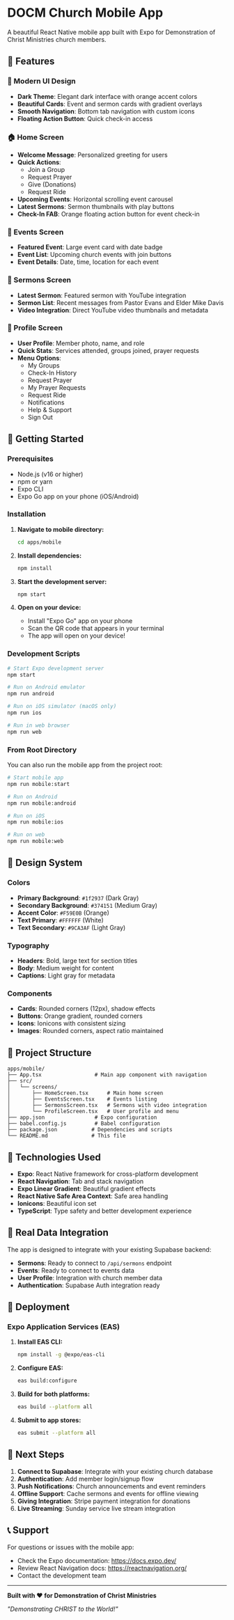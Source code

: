 # DOCM Church Mobile App

A beautiful React Native mobile app built with Expo for Demonstration of Christ Ministries church members.

## 🎨 Features

### 📱 Modern UI Design
- **Dark Theme**: Elegant dark interface with orange accent colors
- **Beautiful Cards**: Event and sermon cards with gradient overlays
- **Smooth Navigation**: Bottom tab navigation with custom icons
- **Floating Action Button**: Quick check-in access

### 🏠 Home Screen
- **Welcome Message**: Personalized greeting for users
- **Quick Actions**: 
  - Join a Group
  - Request Prayer
  - Give (Donations)
  - Request Ride
- **Upcoming Events**: Horizontal scrolling event carousel
- **Latest Sermons**: Sermon thumbnails with play buttons
- **Check-In FAB**: Orange floating action button for event check-in

### 📅 Events Screen
- **Featured Event**: Large event card with date badge
- **Event List**: Upcoming church events with join buttons
- **Event Details**: Date, time, location for each event

### 🎥 Sermons Screen
- **Latest Sermon**: Featured sermon with YouTube integration
- **Sermon List**: Recent messages from Pastor Evans and Elder Mike Davis
- **Video Integration**: Direct YouTube video thumbnails and metadata

### 👤 Profile Screen
- **User Profile**: Member photo, name, and role
- **Quick Stats**: Services attended, groups joined, prayer requests
- **Menu Options**: 
  - My Groups
  - Check-In History
  - Request Prayer
  - My Prayer Requests
  - Request Ride
  - Notifications
  - Help & Support
  - Sign Out

## 🚀 Getting Started

### Prerequisites
- Node.js (v16 or higher)
- npm or yarn
- Expo CLI
- Expo Go app on your phone (iOS/Android)

### Installation

1. **Navigate to mobile directory:**
   ```bash
   cd apps/mobile
   ```

2. **Install dependencies:**
   ```bash
   npm install
   ```

3. **Start the development server:**
   ```bash
   npm start
   ```

4. **Open on your device:**
   - Install "Expo Go" app on your phone
   - Scan the QR code that appears in your terminal
   - The app will open on your device!

### Development Scripts

```bash
# Start Expo development server
npm start

# Run on Android emulator
npm run android

# Run on iOS simulator (macOS only)
npm run ios

# Run in web browser
npm run web
```

### From Root Directory

You can also run the mobile app from the project root:

```bash
# Start mobile app
npm run mobile:start

# Run on Android
npm run mobile:android

# Run on iOS
npm run mobile:ios

# Run on web
npm run mobile:web
```

## 🎨 Design System

### Colors
- **Primary Background**: `#1f2937` (Dark Gray)
- **Secondary Background**: `#374151` (Medium Gray)
- **Accent Color**: `#F59E0B` (Orange)
- **Text Primary**: `#FFFFFF` (White)
- **Text Secondary**: `#9CA3AF` (Light Gray)

### Typography
- **Headers**: Bold, large text for section titles
- **Body**: Medium weight for content
- **Captions**: Light gray for metadata

### Components
- **Cards**: Rounded corners (12px), shadow effects
- **Buttons**: Orange gradient, rounded corners
- **Icons**: Ionicons with consistent sizing
- **Images**: Rounded corners, aspect ratio maintained

## 📂 Project Structure

```
apps/mobile/
├── App.tsx                 # Main app component with navigation
├── src/
│   └── screens/
│       ├── HomeScreen.tsx      # Main home screen
│       ├── EventsScreen.tsx    # Events listing
│       ├── SermonsScreen.tsx   # Sermons with video integration
│       └── ProfileScreen.tsx   # User profile and menu
├── app.json                # Expo configuration
├── babel.config.js         # Babel configuration
├── package.json           # Dependencies and scripts
└── README.md              # This file
```

## 🔧 Technologies Used

- **Expo**: React Native framework for cross-platform development
- **React Navigation**: Tab and stack navigation
- **Expo Linear Gradient**: Beautiful gradient effects
- **React Native Safe Area Context**: Safe area handling
- **Ionicons**: Beautiful icon set
- **TypeScript**: Type safety and better development experience

## 📱 Real Data Integration

The app is designed to integrate with your existing Supabase backend:

- **Sermons**: Ready to connect to `/api/sermons` endpoint
- **Events**: Ready to connect to events data
- **User Profile**: Integration with church member data
- **Authentication**: Supabase Auth integration ready

## 🚢 Deployment

### Expo Application Services (EAS)

1. **Install EAS CLI:**
   ```bash
   npm install -g @expo/eas-cli
   ```

2. **Configure EAS:**
   ```bash
   eas build:configure
   ```

3. **Build for both platforms:**
   ```bash
   eas build --platform all
   ```

4. **Submit to app stores:**
   ```bash
   eas submit --platform all
   ```

## 🎯 Next Steps

1. **Connect to Supabase**: Integrate with your existing church database
2. **Authentication**: Add member login/signup flow
3. **Push Notifications**: Church announcements and event reminders
4. **Offline Support**: Cache sermons and events for offline viewing
5. **Giving Integration**: Stripe payment integration for donations
6. **Live Streaming**: Sunday service live stream integration

## 📞 Support

For questions or issues with the mobile app:
- Check the Expo documentation: https://docs.expo.dev/
- Review React Navigation docs: https://reactnavigation.org/
- Contact the development team

---

**Built with ❤️ for Demonstration of Christ Ministries**

*"Demonstrating CHRIST to the World!"* 
